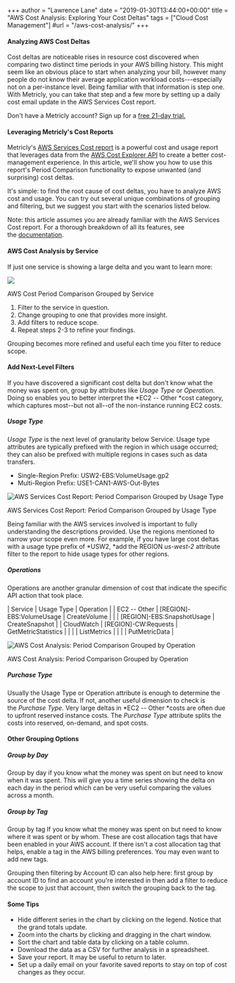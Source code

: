 +++
author = "Lawrence Lane"
date = "2019-01-30T13:44:00+00:00"
title = "AWS Cost Analysis: Exploring Your Cost Deltas"
tags = ["Cloud Cost Management"]
#url = "/aws-cost-analysis/"
+++

#### Analyzing AWS Cost Deltas

Cost deltas are noticeable rises in resource cost discovered when comparing two distinct time periods in your AWS billing history. This might seem like an obvious place to start when analyzing your bill, however many people do not know their average application workload costs---especially not on a per-instance level. Being familiar with that information is step one. With Metricly, you can take that step and a few more by setting up a daily cost email update in the AWS Services Cost report.

Don't have a Metricly account? Sign up for a [free 21-day trial.](https://www.metricly.com/signup)

#### Leveraging Metricly's Cost Reports

Metricly's [AWS Services Cost report](https://www.metricly.com/support/reports/aws-services-cost-report-user-guide/) is a powerful cost and usage report that leverages data from the [AWS Cost Explorer API](https://docs.aws.amazon.com/awsaccountbilling/latest/aboutv2/ce-api.html) to create a better cost-management experience. In this article, we'll show you how to use this report's Period Comparison functionality to expose unwanted (and surprising) cost deltas.

It's simple: to find the root cause of cost deltas, you have to analyze AWS cost and usage. You can try out several unique combinations of grouping and filtering, but we suggest you start with the scenarios listed below.

Note: this article assumes you are already familiar with the AWS Services Cost report. For a thorough breakdown of all its features, see the [documentation](https://www.metricly.com/support/reports/aws-services-cost-report-user-guide/).

#### AWS Cost Analysis by Service

If just one service is showing a large delta and you want to learn more:

![](https://www.metricly.com/wp-content/uploads/2019/01/word-image-3.png)

AWS Cost Period Comparison Grouped by Service

1.  Filter to the service in question.
2.  Change grouping to one that provides more insight.
3.  Add filters to reduce scope.
4.  Repeat steps 2-3 to refine your findings.

Grouping becomes more refined and useful each time you filter to reduce scope.

#### Add Next-Level Filters

If you have discovered a significant cost delta but don't know what the money was spent on, group by attributes like *Usage Type* or *Operation*. Doing so enables you to better interpret the *EC2 -- Other *cost category, which captures most--but not all--of the non-instance running EC2 costs.

##### Usage Type

*Usage Type* is the next level of granularity below Service. Usage type attributes are typically prefixed with the region in which usage occurred; they can also be prefixed with multiple regions in cases such as data transfers.

-   Single-Region Prefix: USW2-EBS:VolumeUsage.gp2
-   Multi-Region Prefix: USE1-CAN1-AWS-Out-Bytes

![AWS Services Cost Report: Period Comparison Grouped by Usage Type](https://www.metricly.com/wp-content/uploads/2019/01/word-image-4.png)

AWS Services Cost Report: Period Comparison Grouped by Usage Type

Being familiar with the AWS services involved is important to fully understanding the descriptions provided. Use the regions mentioned to narrow your scope even more. For example, if you have large cost deltas with a usage type prefix of *USW2, *add the REGION *us-west-2* attribute filter to the report to hide usage types for other regions.

##### Operations

Operations are another granular dimension of cost that indicate the specific API action that took place.

| Service | Usage Type | Operation |
| EC2 -- Other | [REGION]-EBS:VolumeUsage | CreateVolume |
|  | [REGION]-EBS:SnapshotUsage | CreateSnapshot |
| CloudWatch | [REGION]-CW:Requests | GetMetricStatistics |
|  |  | ListMetrics |
|  |  | PutMetricData |

![AWS Cost Analysis: Period Comparison Grouped by Operation](https://www.metricly.com/wp-content/uploads/2019/01/word-image-5.png)

AWS Cost Analysis: Period Comparison Grouped by Operation

##### Purchase Type

Usually the Usage Type or Operation attribute is enough to determine the source of the cost delta. If not, another useful dimension to check is the *Purchase Type*. Very large deltas in *EC2 -- Other *costs are often due to upfront reserved instance costs. The *Purchase Type* attribute splits the costs into reserved, on-demand, and spot costs.

#### Other Grouping Options

##### Group by Day

Group by day if you know what the money was spent on but need to know when it was spent. This will give you a time series showing the delta on each day in the period which can be very useful comparing the values across a month.

##### Group by Tag

Group by tag If you know what the money was spent on but need to know where it was spent or by whom. These are cost allocation tags that have been enabled in your AWS account. If there isn't a cost allocation tag that helps, enable a tag in the AWS billing preferences. You may even want to add new tags.

Grouping then filtering by Account ID can also help here: first group by account ID to find an account you're interested in then add a filter to reduce the scope to just that account, then switch the grouping back to the tag.

#### Some Tips

-   Hide different series in the chart by clicking on the legend. Notice that the grand totals update.
-   Zoom into the charts by clicking and dragging in the chart window.
-   Sort the chart and table data by clicking on a table column.
-   Download the data as a CSV for further analysis in a spreadsheet.
-   Save your report. It may be useful to return to later.
-   Set up a daily email on your favorite saved reports to stay on top of cost changes as they occur.